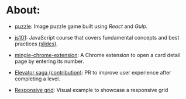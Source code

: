 # About:

- [puzzle][1]: Image puzzle game built using *React* and *Gulp*.

- [js101][2]: JavaScript course that covers fundamental concepts and best practices [(slides)][3].

- [mingle-chrome-extension][4]: A Chrome extension to open a card detail page by entering its number.

- [Elevator saga (contribution)][5]: PR to improve user experience after completing a level.

- [Responsive grid][6]: Visual example to showcase a responsive grid


[1]: https://github.com/epzee/puzzle
[2]: https://github.com/epzee/js101
[3]: http://epzee.github.io/js101/slides/
[4]: https://github.com/epzee/mingle-chrome-extension
[5]: https://github.com/magwo/elevatorsaga/pull/58
[6]: https://github.com/epzee/responsive-grid

